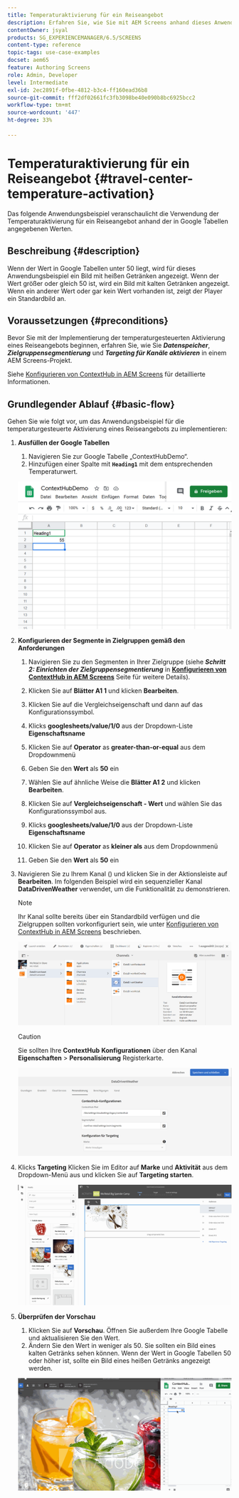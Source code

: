 ```yaml
---
title: Temperaturaktivierung für ein Reiseangebot
description: Erfahren Sie, wie Sie mit AEM Screens anhand dieses Anwendungsbeispiels die Verwendung der Temperaturaktivierung für ein Reiseangebot anhand der in Google Tabellen angegebenen Werte veranschaulichen.
contentOwner: jsyal
products: SG_EXPERIENCEMANAGER/6.5/SCREENS
content-type: reference
topic-tags: use-case-examples
docset: aem65
feature: Authoring Screens
role: Admin, Developer
level: Intermediate
exl-id: 2ec2891f-0fbe-4812-b3c4-ff160ead36b8
source-git-commit: fff2df02661fc3fb3098be40e090b8bc6925bcc2
workflow-type: tm+mt
source-wordcount: '447'
ht-degree: 33%

---
```


# Temperaturaktivierung für ein Reiseangebot {#travel-center-temperature-activation}

Das folgende Anwendungsbeispiel veranschaulicht die Verwendung der Temperaturaktivierung für ein Reiseangebot anhand der in Google Tabellen angegebenen Werten.

## Beschreibung {#description}

Wenn der Wert in Google Tabellen unter 50 liegt, wird für dieses Anwendungsbeispiel ein Bild mit heißen Getränken angezeigt. Wenn der Wert größer oder gleich 50 ist, wird ein Bild mit kalten Getränken angezeigt. Wenn ein anderer Wert oder gar kein Wert vorhanden ist, zeigt der Player ein Standardbild an.

## Voraussetzungen {#preconditions}

Bevor Sie mit der Implementierung der temperaturgesteuerten Aktivierung eines Reiseangebots beginnen, erfahren Sie, wie Sie ***Datenspeicher***, ***Zielgruppensegmentierung*** und ***Targeting für Kanäle aktivieren*** in einem AEM Screens-Projekt.

Siehe [Konfigurieren von ContextHub in AEM Screens](configuring-context-hub.md) für detaillierte Informationen.

## Grundlegender Ablauf {#basic-flow}

Gehen Sie wie folgt vor, um das Anwendungsbeispiel für die temperaturgesteuerte Aktivierung eines Reiseangebots zu implementieren:

1. **Ausfüllen der Google Tabellen**

   1. Navigieren Sie zur Google Tabelle „ContextHubDemo“.
   1. Hinzufügen einer Spalte mit **`Heading1`** mit dem entsprechenden Temperaturwert.

   ![screen_shot_2019-05-08at112911am](assets/screen_shot_2019-05-08at112911am.png)

1. **Konfigurieren der Segmente in Zielgruppen gemäß den Anforderungen**

   1. Navigieren Sie zu den Segmenten in Ihrer Zielgruppe (siehe ***Schritt 2: Einrichten der Zielgruppensegmentierung*** in **[Konfigurieren von ContextHub in AEM Screens](configuring-context-hub.md)** Seite für weitere Details).

   1. Klicken Sie auf **Blätter A1 1** und klicken **Bearbeiten**.

   1. Klicken Sie auf die Vergleichseigenschaft und dann auf das Konfigurationssymbol.
   1. Klicks **googlesheets/value/1/0** aus der Dropdown-Liste **Eigenschaftsname**

   1. Klicken Sie auf **Operator** as **greater-than-or-equal** aus dem Dropdownmenü

   1. Geben Sie den **Wert** als **50** ein

   1. Wählen Sie auf ähnliche Weise die **Blätter A1 2** und klicken **Bearbeiten**.

   1. Klicken Sie auf **Vergleichseigenschaft - Wert** und wählen Sie das Konfigurationssymbol aus.
   1. Klicks **googlesheets/value/1/0** aus der Dropdown-Liste **Eigenschaftsname**

   1. Klicken Sie auf **Operator** as **kleiner als** aus dem Dropdownmenü

   1. Geben Sie den **Wert** als **50** ein

1. Navigieren Sie zu Ihrem Kanal () und klicken Sie in der Aktionsleiste auf **Bearbeiten**. Im folgenden Beispiel wird ein sequenzieller Kanal **DataDrivenWeather** verwendet, um die Funktionalität zu demonstrieren.

   >[!NOTE]
   >
   >Ihr Kanal sollte bereits über ein Standardbild verfügen und die Zielgruppen sollten vorkonfiguriert sein, wie unter [Konfigurieren von ContextHub in AEM Screens](configuring-context-hub.md) beschrieben.

   ![screen_shot_2019-05-08at113022am](assets/screen_shot_2019-05-08at113022am.png)

   >[!CAUTION]
   >
   >Sie sollten Ihre **ContextHub** **Konfigurationen** über den Kanal **Eigenschaften** > **Personalisierung** Registerkarte.

   ![screen_shot_2019-05-08at114106am](assets/screen_shot_2019-05-08at114106am.png)

1. Klicks **Targeting** Klicken Sie im Editor auf **Marke** und **Aktivität** aus dem Dropdown-Menü aus und klicken Sie auf **Targeting starten**.

   ![new_activity3](assets/new_activity3.gif)

1. **Überprüfen der Vorschau**

   1. Klicken Sie auf **Vorschau**. Öffnen Sie außerdem Ihre Google Tabelle und aktualisieren Sie den Wert.
   1. Ändern Sie den Wert in weniger als 50. Sie sollten ein Bild eines kalten Getränks sehen können. Wenn der Wert in Google Tabellen 50 oder höher ist, sollte ein Bild eines heißen Getränks angezeigt werden.

   ![result3](assets/result3.gif)
